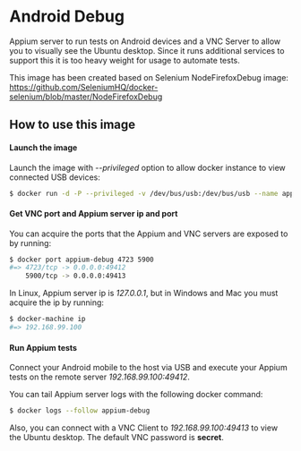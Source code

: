 Android Debug
=============

Appium server to run tests on Android devices and a VNC Server to allow you to visually see the Ubuntu desktop.
Since it runs additional services to support this it is too heavy weight for usage to automate tests.

This image has been created based on Selenium NodeFirefoxDebug image: 
https://github.com/SeleniumHQ/docker-selenium/blob/master/NodeFirefoxDebug

How to use this image
---------------------

#### Launch the image

Launch the image with *--privileged* option to allow docker instance to view connected USB devices:

``` bash
$ docker run -d -P --privileged -v /dev/bus/usb:/dev/bus/usb --name appium-debug rgonalo/appium-debug
```

#### Get VNC port and Appium server ip and port

You can acquire the ports that the Appium and VNC servers are exposed to by running:

``` bash
$ docker port appium-debug 4723 5900
#=> 4723/tcp -> 0.0.0.0:49412
    5900/tcp -> 0.0.0.0:49413
```

In Linux, Appium server ip is *127.0.0.1*, but in Windows and Mac you must acquire the ip by running:

``` bash
$ docker-machine ip
#=> 192.168.99.100
```

#### Run Appium tests

Connect your Android mobile to the host via USB and execute your Appium tests on the remote server
*192.168.99.100:49412*.

You can tail Appium server logs with the following docker command:

``` bash
$ docker logs --follow appium-debug
```

Also, you can connect with a VNC Client to *192.168.99.100:49413* to view the Ubuntu desktop. The default VNC password
is __secret__.
